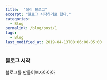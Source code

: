 ```yaml
---
title:  "샐리 블로그"
excerpt: "블로그 시작하기로 했다."
categories:
  - Blog
permalink: /blog/post/1
tags:
  - Blog
last_modified_at: 2019-04-13T08:06:00-05:00
---
```


### 블로그 시작
블로그를 만들어보자아아아
